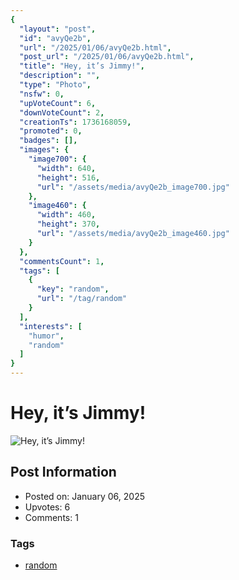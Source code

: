 ```yaml
---
{
  "layout": "post",
  "id": "avyQe2b",
  "url": "/2025/01/06/avyQe2b.html",
  "post_url": "/2025/01/06/avyQe2b.html",
  "title": "Hey, it’s Jimmy!",
  "description": "",
  "type": "Photo",
  "nsfw": 0,
  "upVoteCount": 6,
  "downVoteCount": 2,
  "creationTs": 1736168059,
  "promoted": 0,
  "badges": [],
  "images": {
    "image700": {
      "width": 640,
      "height": 516,
      "url": "/assets/media/avyQe2b_image700.jpg"
    },
    "image460": {
      "width": 460,
      "height": 370,
      "url": "/assets/media/avyQe2b_image460.jpg"
    }
  },
  "commentsCount": 1,
  "tags": [
    {
      "key": "random",
      "url": "/tag/random"
    }
  ],
  "interests": [
    "humor",
    "random"
  ]
}
---
```


# Hey, it’s Jimmy!

![Hey, it’s Jimmy!](/assets/media/avyQe2b_image700.jpg)

## Post Information

- Posted on: January 06, 2025
- Upvotes: 6
- Comments: 1

### Tags

- [random](/tag/random)
